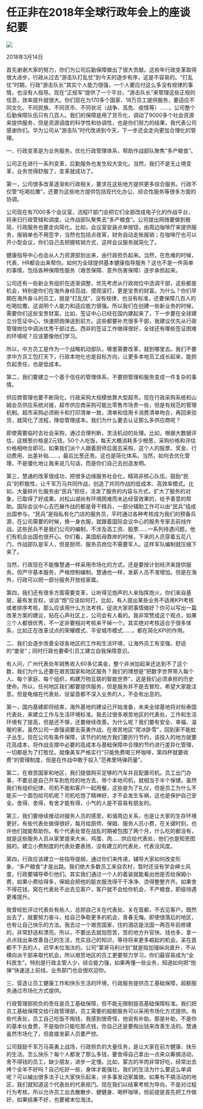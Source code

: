# 任正非在2018年全球行政年会上的座谈纪要
<img class="pv" src="https://api.visitor.plantree.me/visitor-badge/pv?namespace=plantree.me&key=renzhengfei-speeches/./docs/speeches/2018/03/任正非在2018年全球行政年会上的座谈纪要.md">


2018年3月14日



首先谢谢大家的努力，你们为公司后勤保障做出了很大贡献。这些年行政变革取得很大进步，行政从过去“游击队打乱仗”到今天的逐步有序，这是不容易的。“打乱仗”时期，行政“游击队长”其实个人能力很强，一个人要应付这么多没有规律的事情，也没有人指导。现在“正规军”提供了一个平台，“游击队长”来管理这些正规的信息，效率提升就很大。你们现在为170多个国家、18万员工提供服务，要适应不同文化、不同民族、不同货币、不同状况（战争、高危、疫情等）……，公司整个后勤保障队伍只有几百人。我们的保障是用了货币化，调动了9000多个社会资源来提供服务，但是资源调度的科学性和协调性，也是你们努力的结果，我代表公司感谢你们。华为公司从“游击队”时代改进到今天，下一步还会走向更加合理化的管理。

一、行政变革是为业务服务，优化行政管理体系，帮助作战部队聚焦“多产粮食”。

公司正在进行一系列变革，后勤服务也发生较大变化。当然，我们不是无止境变革，业务觉得舒服了，变革就成功了。

第一，公司很多改革逐渐和行政相关，要求在这些地方提供更多综合服务。行政不仅管“吃喝拉撒”，还要为这些地方提供包括现代化办公、综合性服务等很多方面的协调。

公司现在有7000多个会议室，流程IT部门会把它们全部改成电子化的作战平台，将来归行政管辖和调度，让作战部队聚焦去“多产粮食”。公司提出网络要做到极简，行政服务也要走向简化。比如，会议室安装点单按钮，由周边咖啡厅来提供服务，报销单也不用签字，当然也包括点夜宵，财务自动走账报销；在咖啡厅也可以开小型会议，你们自己去把握核销方式，这样会议服务就简化了。

健康指导中心也会从人力资源部划出来，由行政担负起来。当然，在危难的时候，代表、HR都会出来帮你。如何为全球提供基本健康指导服务？这也不是一件简单的事情，包括各种保障性服务（艰苦保障、意外伤害保障）逐步承担起来。

公司还有一些新业务组织在逐渐调整，优先考虑从行政岗位中选调干部，这些都是机会，特别是你们在海外身经百战、摸爬滚打，更是宝贵的财富。为什么？你们早期在海外奋斗的员工，就是“打乱仗”，没有规律，也没有标准，还要保障几百人的吃喝拉撒，这说明个人能力和适应能力很强。所以我们在创建一些新业务的时候，需要你们这些宝贵财富。比如，签证中心已经在国内建起来了，下一步要在全球建立分签证中心，快速把炮弹送到前方。这些都要补充很多干部，我建议优先从行政管理岗位中调派优秀干部过去。西非的签证工作做得很好，全球还有哪些签证困难的环境呢？应该要像他们学习。

所以，中方员工是作为一个战略机动部队，哪里需要改革，就到哪里去。我们不要求中方员工包打天下，行政本地化也是目标方向，让更多本地员工成长起来，能担负起责任，也是低成本。

第二，我们要建立一个基于信任的管理体系，不要把管理和服务变成一件复杂的事情。

供应商管理也要不断简化，行政采购大规模依靠大型超市。现在行政采购系统和山姆会员供应系统对接，超市供应商采购可能比零售市场贵一些，但是有规范的管理机制。超市采购必须刷卡和打印清单一致，清单和信用卡消费清单吻合，再回来验货，就简化了流程，降低管理成本。我们为什么要去认证那么多供应商呢？

即使需要临时去社会采购，通过合理判断，灵活机动的处理。比如，根据大数据评估，这根葱价格是2元钱，50个人吃饭，每天大概消耗多少根葱，采购价格和评估价格相吻合即可。如果我们派个人跟着厨师后面去采购，这个人的股票、奖金、行动费用、出差补贴……，最后比葱还贵。这也是简化体系。当然，如何去优化管理，不是僵化地让我来说几句话，而是你们自己去创造发明。

第三，慧通的改革很成功，把很多边缘服务社会化，精简非核心队伍，鼓励“民兵”的积极性，让千军万马共同作战，创造了共同作战的低成本、高效率模式。比如，大量碎片化服务由“民兵”担任，活泼了服务的内容与方式，扩大了服务的对象，已取得了好成果。对松山湖尚有环境困难而未达经营效果的，给予善意的帮助。国际会议中心去巴展作战的都是骨干精兵，一部分辅助工作可以由“民兵”组成出国参与。“民兵”是指私有化门店的服务员，平时通过各种考核成为我们的预备兵源，在公司需要的时候，换一身衣服，就跟着国际会议中心的服务专家去前线作战。这些民兵不是我们公司的编制，不涉及高工资、股票……一系列待遇问题，他们有机会出国也很开心。你们看，美国航母靠岸的时候，下来的人员穿着五花八门，作战部队是军人，但是厨师、服务员岗位不需要军人。这样军队编制就压缩下来了。

当然，行政现在不能像慧通一样采用市场化的方式，还是要按计划经济来提供服务。但严守基本服务，严格控制编制。慧通也一样，发薪人员不准增加。但是在海外，行政可以把一部分服务开放给家属。

第四，我们还有很多方面需要变革，让听得见炮声的人来指挥炮火，你们来自基层，最有发言权，谈谈“炮”应该如何打。比如，有人提出某些业务不适用KPI考核或者排序考核，那么应该用什么方法考核，促进大家把事情做好？你可以写出一篇改革方案的建议，贴在心声社区上，公司会有人看的。我非常赞成这个观点，如果三个人都很优秀，不一定非要相对考核来干掉一个。其实绝对考核适合于很多体系，比如正在改革试点的荣耀模式、平安城市模式……，都在简化KPI的作用。

二、我们会逐步改善全球各地区的工作和生活环境，让海外员工有坚强、舒适的“堡垒”；同时行政也要牵引员工建立自我保障意识。

有人问，广州代表处年销售收入60多亿美金，整个非洲加起来还达到不了这个数，我们为什么还要在艰苦国家和地区服务？我们的理想是“把数字世界带入每个人、每个家庭、每个组织，构建万物互联的智能世界”，这是我们必须承担的历史使命。所以，任何地区我们都要提供服务，但是服务并不是去冒险，希望大家能注意。但是龟缩在代表处、驻留首都不深入业务的人，不会有出息的。

第一，国内基建即将结束，海外基地的建设已开始准备，未来全球基地将对标泰国代表处，来建立工作与生活环境标准。我去过很多艰苦地区的代表处，工作和生活环境有了提高，但是还不够，还要继续改善。为什么呢？我们要有安全、幸福、温暖的家。虽然公司一直强调要去英勇作战，在艰苦地区“爬冰卧雪”，回到家不能蚊子丛生。现在公司有条件保障，该节约的地方我们要厉行节约，该投入的地方就要花高成本，将作战支撑中必要的高成本与基础保障中合理的节约进行差异化管理，一切都是为了打胜仗。就像美军严格实行“只能免费喝三杯咖啡，第四杯就要收费”的管理制度，但是在作战中敢于投入“范弗里特弹药量”。

第二，在艰苦国家和地区，我们提倡购买足够的汽车并且配置司机。员工出门办事，不要总是自己开车到危险的地方去，带个本地司机，就相当于半个保镖。虽然我们有组织纪律，司机不能和客户一起用餐，这些是为了礼仪，但是员工为什么不能买一个面包给司机呢？司机吃饱了精神好，才不会发生车祸，这也是保护自己安全。舍得、舍得，有舍才能有得，小气的人是不容易有朋友的。

第三，我们要继续推动对服务人员的感恩，和谐周边关系，也是让大家的生存环境更好。有些代表处做得很好，每月给厨师、保姆、服务人员小费，在关键时刻，也许他们就能帮助你。有个代表处曾在战乱时期被包围了两个月，什么吃的都没有，就是这些服务人员从家里提来大米、鸡蛋、肉……供应给代表处，他们也是知恩图报的。建立小费制度的代表处要表扬，没有建立的代表处，代表没风度。

第四，行政应该建立一些指导提纲，通过你们来传递，辅导大家如何改变形象，“多产粮食”才是出路。我们绝大多数员工来自农村，暂时还没有学会绅士风度，行政要辅导牵引他们。其实我们通过一个人的着装就能看出他是否给保姆小费，如果小费给得多，保姆会把他的脏衣服洗得干干净净、烫得整整齐齐。如果舍不得花钱，窝在代表处不出去见客户，客户就不会给你机会，不产粮食，职级待遇更难提升。

我曾经批评过代表处有些人，总把自己关在代表处、关在首都，不去见客户。既然出去了，就要努力奋斗，给自己争取更多的机会，青春无悔。即使很落后的地区，也有让自己快乐的方法。我去过一个艰苦国家，住的酒店是法国一两百年前修建的，非常舒适和漂亮。所以，不要出去就抱怨苦，苦的地方升官快、钱也多，拿一点点钱出来改善自己的生活，充实自己的知识，等待将来更多崛起的机会。呆在首都不下去的人，迟早末位淘汰的。公司“蒙哥马利计划”就是指加强纵向直升，不从横向派干部来取代机会，所以艰苦地区的员工更要努力学习，你们最容易成为“全科医生”。特别是行政主管人少，综合能力强，如果再懂一些业务，知道如何把“炮弹”快速送上前线，业务部门也会很欢迎你。

三、营造让员工健康工作和快乐生活的环境，行政服务提供员工基础保障，超额服务通过市场化方式提供。

行政管理部担负的责任是员工基础保障，但不能无限制提高基础保障标准。我们把员工基础保障交给行政管理部，员工需要的超额服务可以采用市场化方式提供。有些代表处，员工自己吃饭不掏钱，我感到很奇怪，他说有补助。那是补助，不是你的基本伙食费，不是指你只能吃那点钱，你自己还是要掏出钱来改善生活的。慧通虽然市场化了，但直接发薪人员要严控。

公司鼓励千军万马英勇上战场，行政担负的大量任务，是让大家在前方健康、快乐的生活。怎么快乐？每个人都发了那么多钱，要舍得自己拿出一点来众筹搞活动，舍不得钱的员工，缺少朋友，进步一定慢。比如，蒙古的羊肉非常好吃，经常出去烤个全羊不好吗？自己吃好一些，身体才能强壮。我们的生活为什么要这么单调呢？可以编出很多法子让大家快乐起来，许多事发动家属做。如果有不搞活动的地区，我们就知道这个代表处的代表抠门。现在我们以结果考核为导向，不是对过程行为考核，所以允许员工出去散散步、健健身、喝杯咖啡，但前提是首先把工作做好，如果结果不好，也要被末位淘汰。
